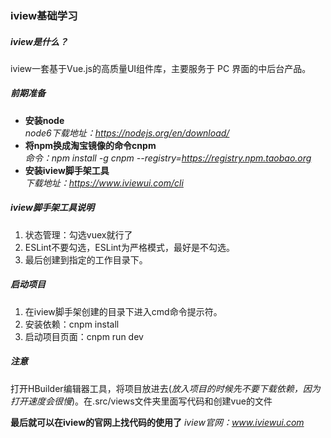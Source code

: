 ### iview基础学习

##### iview是什么？  
iview一套基于Vue.js的高质量UI组件库，主要服务于 PC 界面的中后台产品。

##### 前期准备
* **安装node**   
  *node6下载地址：https://nodejs.org/en/download/*  
* **将npm换成淘宝镜像的命令cnpm**  
  *命令：npm install -g cnpm --registry=https://registry.npm.taobao.org*  
* **安装iview脚手架工具**  
  *下载地址：https://www.iviewui.com/cli*  

##### iview脚手架工具说明
1. 状态管理：勾选vuex就行了
2. ESLint不要勾选，ESLint为严格模式，最好是不勾选。  
3. 最后创建到指定的工作目录下。  

##### 启动项目
1. 在iview脚手架创建的目录下进入cmd命令提示符。
2. 安装依赖：cnpm install  
3. 启动项目页面：cnpm run dev  

##### 注意
打开HBuilder编辑器工具，将项目放进去(*放入项目的时候先不要下载依赖，因为打开速度会很慢*)。在.src/views文件夹里面写代码和创建vue的文件

**最后就可以在iview的官网上找代码的使用了**
*iview官网：www.iviewui.com*

